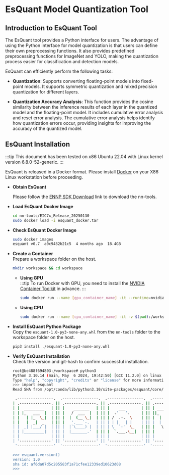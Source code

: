 # EsQuant Model Quantization Tool

## Introduction to EsQuant Tool

The EsQuant tool provides a Python interface for users. The advantage of using the Python interface for model quantization is that users can define their own preprocessing functions. It also provides predefined preprocessing functions for ImageNet and YOLO, making the quantization process easier for classification and detection models.

EsQuant can efficiently perform the following tasks:

- **Quantization**: Supports converting floating-point models into fixed-point models. It supports symmetric quantization and mixed precision quantization for different layers.

- **Quantization Accuracy Analysis**: This function provides the cosine similarity between the inference results of each layer in the quantized model and the floating-point model. It includes cumulative error analysis and reset error analysis. The cumulative error analysis helps identify how quantization errors occur, providing insights for improving the accuracy of the quantized model.

## EsQuant Installation

:::tip
This document has been tested on x86 Ubuntu 22.04 with Linux kernel version 6.8.0-52-generic.
:::

EsQuant is released in a Docker format. Please install [Docker](https://docs.docker.com/engine/install/ubuntu/) on your X86 Linux workstation before proceeding.

- **Obtain EsQuant**

  Please follow the [ENNP SDK Download](introduction#ennp-sdk-download) link to download the nn-tools.

- **Load EsQuant Docker Image**

  ```bash
  cd nn-tools/EIC7x_Release_20250130
  sudo docker load -i esquant_docker.tar
  ```

- **Check EsQuant Docker Image**

  ```bash
  sudo docker images
  esquant v0.7  a0c9432b21c5  4 months ago  18.4GB
  ```

- **Create a Container**  
  Prepare a workspace folder on the host.

  ```bash
  mkdir workspace && cd workspace
  ```

  - **Using GPU**  
    :::tip
    To run Docker with GPU, you need to install the [NVIDIA Container Toolkit](https://docs.nvidia.com/datacenter/cloud-native/container-toolkit/latest/install-guide.html) in advance.
    :::

    ```bash
    sudo docker run --name [gpu_container_name] -it --runtime=nvidia --privileged=true --gpus all -v $(pwd):/workspace esquant:v0.7 /bin/bash
    ```

  - **Using CPU**
    ```bash
    sudo docker run --name [cpu_container_name] -it -v $(pwd):/workspace esquant:v0.7 /bin/bash
    ```

- **Install EsQuant Python Package**  
  Copy the `esquant-1.0-py3-none-any.whl` from the `nn-tools` folder to the workspace folder on the host.

  ```bash
  pip3 install ./esquant-1.0-py3-none-any.whl
  ```

- **Verify EsQuant Installation**  
  Check the version and git-hash to confirm successful installation.

  ```bash
  root@be488f694803:/workspace# python3
  Python 3.10.14 (main, May  6 2024, 19:42:50) [GCC 11.2.0] on linux
  Type "help", "copyright", "credits" or "license" for more information.
  >>> import esquant
  Read SHA from /opt/conda/lib/python3.10/site-packages/esquant/core/sha.txt

   .----------------.  .----------------.  .----------------.  .----------------.  .----------------.  .-----------------. .----------------.
  | .--------------. || .--------------. || .--------------. || .--------------. || .--------------. || .--------------. || .--------------. |
  | |  _________   | || |    _______   | || |    ___       | || | _____  _____ | || |      __      | || | ____  _____  | || |  _________   | |
  | | |_   ___  |  | || |   /  ___  |  | || |  .'   '.     | || ||_   _||_   _|| || |     /  \     | || ||_   \|_   _| | || | |  _   _  |  | |
  | |   | |_  \_|  | || |  |  (__ \_|  | || | /  .-.  \    | || |  | |    | |  | || |    / /\ \    | || |  |   \ | |   | || | |_/ | | \_|  | |
  | |   |  _|  _   | || |   '.___`-.   | || | | |   | |    | || |  | '    ' |  | || |   / ____ \   | || |  | |\ \| |   | || |     | |      | |
  | |  _| |___/ |  | || |  |`\____) |  | || | \  `-'  \_   | || |   \ `--' /   | || | _/ /    \ \_ | || | _| |_\   |_  | || |    _| |_     | |
  | | |_________|  | || |  |_______.'  | || |  `.___.\__|  | || |    `.__.'    | || ||____|  |____|| || ||_____|\____| | || |   |_____|    | |
  | |              | || |              | || |              | || |              | || |              | || |              | || |              | |
  | '--------------' || '--------------' || '--------------' || '--------------' || '--------------' || '--------------' || '--------------' |
   '----------------'  '----------------'  '----------------'  '----------------'  '----------------'  '----------------'  '----------------'

  >>> esquant.version()
  version: 1.0
  sha id: af6da07d5c205583f1a71cfee12339ed10623d08
  >>>

  ```
